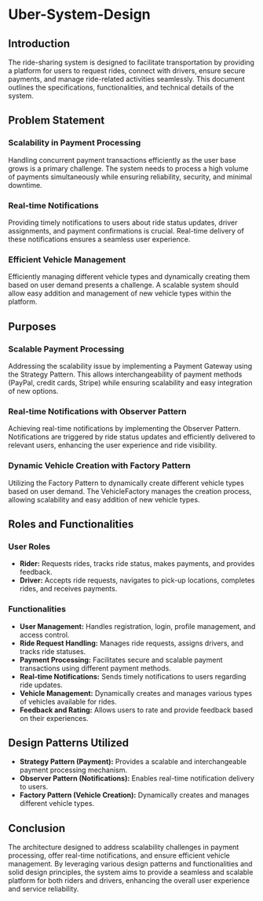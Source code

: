 # Uber-System-Design

## Introduction
The ride-sharing system is designed to facilitate transportation by providing a platform for users to request rides, connect with drivers, ensure secure payments, and manage ride-related activities seamlessly. This document outlines the specifications, functionalities, and technical details of the system.

## Problem Statement
### Scalability in Payment Processing
Handling concurrent payment transactions efficiently as the user base grows is a primary challenge. The system needs to process a high volume of payments simultaneously while ensuring reliability, security, and minimal downtime.

### Real-time Notifications
Providing timely notifications to users about ride status updates, driver assignments, and payment confirmations is crucial. Real-time delivery of these notifications ensures a seamless user experience.

### Efficient Vehicle Management
Efficiently managing different vehicle types and dynamically creating them based on user demand presents a challenge. A scalable system should allow easy addition and management of new vehicle types within the platform.

## Purposes
### Scalable Payment Processing
Addressing the scalability issue by implementing a Payment Gateway using the Strategy Pattern. This allows interchangeability of payment methods (PayPal, credit cards, Stripe) while ensuring scalability and easy integration of new options.

### Real-time Notifications with Observer Pattern
Achieving real-time notifications by implementing the Observer Pattern. Notifications are triggered by ride status updates and efficiently delivered to relevant users, enhancing the user experience and ride visibility.

### Dynamic Vehicle Creation with Factory Pattern
Utilizing the Factory Pattern to dynamically create different vehicle types based on user demand. The VehicleFactory manages the creation process, allowing scalability and easy addition of new vehicle types.

## Roles and Functionalities
### User Roles
- **Rider:** Requests rides, tracks ride status, makes payments, and provides feedback.
- **Driver:** Accepts ride requests, navigates to pick-up locations, completes rides, and receives payments.

### Functionalities
- **User Management:** Handles registration, login, profile management, and access control.
- **Ride Request Handling:** Manages ride requests, assigns drivers, and tracks ride statuses.
- **Payment Processing:** Facilitates secure and scalable payment transactions using different payment methods.
- **Real-time Notifications:** Sends timely notifications to users regarding ride updates.
- **Vehicle Management:** Dynamically creates and manages various types of vehicles available for rides.
- **Feedback and Rating:** Allows users to rate and provide feedback based on their experiences.

## Design Patterns Utilized
- **Strategy Pattern (Payment):** Provides a scalable and interchangeable payment processing mechanism.
- **Observer Pattern (Notifications):** Enables real-time notification delivery to users.
- **Factory Pattern (Vehicle Creation):** Dynamically creates and manages different vehicle types.

## Conclusion
The architecture designed to address scalability challenges in payment processing, offer real-time notifications, and ensure efficient vehicle management. By leveraging various design patterns and functionalities and solid design principles, the system aims to provide a seamless and scalable platform for both riders and drivers, enhancing the overall user experience and service reliability.
